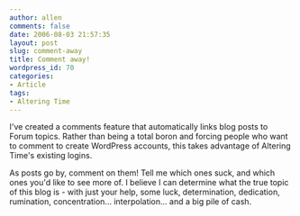 ```yaml
---
author: allen
comments: false
date: 2006-08-03 21:57:35
layout: post
slug: comment-away
title: Comment away!
wordpress_id: 70
categories:
- Article
tags:
- Altering Time
---
```


I've created a comments feature that automatically links blog posts to Forum topics. Rather than being a total boron and forcing people who want to comment to create WordPress accounts, this takes advantage of Altering Time's existing logins.

As posts go by, comment on them! Tell me which ones suck, and which ones you'd like to see more of. I believe I can determine what the true topic of this blog is - with just your help, some luck, determination, dedication, rumination, concentration... interpolation... and a big pile of cash.
